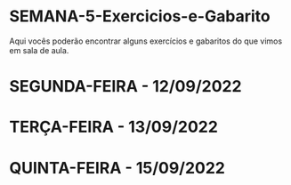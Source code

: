 # SEMANA-5-Exercicios-e-Gabarito
Aqui vocês poderão encontrar alguns exercícios e gabaritos do que vimos em sala de aula.

# SEGUNDA-FEIRA - 12/09/2022

# TERÇA-FEIRA - 13/09/2022

# QUINTA-FEIRA - 15/09/2022
